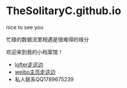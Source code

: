 # TheSolitaryC.github.io
<p>nice to see you</p>
<p>忙碌的数据流里相遇是很难得的缘分 </p>
<p>欢迎来到我的小档案馆！</p>

<ul>
  <li> <a href="https://solitary-chan9.lofter.com/">lofter走这边</a> </li>
  <li> <a href="https://weibo.com/5231664094/profile?topnav=1&wvr=6&is_all=1">weibo主页走这边</a> </li>
  <li> <a >私人联系QQ1789675239</a> </li>
<ul>
